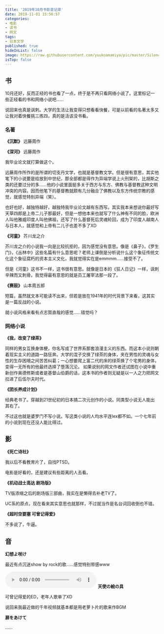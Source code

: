 ```yaml
---
title: '2019年10月书影音记录'
date: 2019-11-01 15:56:57
categories:
- 电影
- 读书
- 网文
tags:
- 日本文学
published: true
hideInList: false
image: https://raw.githubusercontent.com/yuukoamamiya/pic/master/Silence_novel.jpg
isTop: false
---
```

## 书

10月还好，反而正经的书也看了一点，终于是不再只看网络小说了。这里标记一些正经看的书和网络小说吧……

说回来也真是讽刺。大学的生活让我变得只想看看快餐，可是以前看的名著太多又让我对着快餐挑三拣四，真的是活该没书看。

### 名著

**《沉默》** 远藤周作

**《深河》** 远藤周作

我毕业论文就打算做这个。

远藤周作所作的是所谓的切支丹文学，也就是基督教文学。但是很有意思，其实他笔下的小说要是给放到中世纪，那全部都是得作为异端学说上火刑架的，比胡斯之类的还要过分的多……他的小说里面挺多关于西方与东方、佛教与基督教这种文明冲突的内容。因而他笔下的基督教就颇有几分融合了佛教以及东方传统宗教的感觉，就感觉特别异端（笑）。

也好也好，越独特越好，越独特我毕业论文越有东西写。其实我本来想说你最好写天草四郎是上帝二儿子那最好，但是一想他本来也就写了什么神有不同的脸，欧洲人叫他雅威印度人叫他佛祖，还写了什么基督死后灵魂轮回，成为了印度人越南人与日本人，就感觉和上帝有二儿子也差不多了XD

**《河童》** 芥川龙之介

芥川龙之介的小说我一向是比较抗拒的，因为感觉没有意思。像是《鼻子》，《罗生门》，《丛林中》这些名篇有什么意思呢？老师上课倒是分析说什么这个象征传统文化这个象征腐朽的资本主义文化，我就觉得实在是emmmm……接受不了。

但是《河童》这书不一样，这书很有意思。就像是日本的《狂人日记》一样，讽刺辛辣而又刺骨。我觉得最有意思的就是员工屠宰法那一段了。

**《赛鼓》** 山本周五郎

短篇，虽然就文本可能读不出来，但若是放在1941年的时代背景下来看，这其实是一篇反战的小说。

就小说风格来看有点志賀直哉的感觉……错觉吗？

### 网络小说

**《我，改变了绿茶》**

同样的男女互换身体梗，你名写成了世界系那套浪漫主义的东西。而这本小说则朝着现实主义的道路一路狂奔。大学的混子交换了绿茶的身体，夹在男性的灵魂与女性的生存困境之间苦苦纠葛；一心想要爬上富二代的床的绿茶换了个宅男的身体，变得一无所有的他最终选择了堕落沉沦。 如果说别的网文作者还试图在小说中重新创作奥德修斯或者是基督山伯爵的话，这本书的作者则无疑是以一人之力把网文拉进了后伍尔夫时代。 

**《团长养成计划》**

经典老书了。穿越到21世纪初的日本搞二次元创作的小说。同类型小说无人能出其右了。

不过这也就是婆罗门不写小说。写这类小说的人均水平连lex都不如。一个七年前的小说到现在还没人能比得过。

## 影

**《死亡诗社》**

我以后不看教育片了，自找PTSD。

电影是好看的，还是建议有些距离的人去看。

**《机动战士高达 剧场版》**

TV版浓缩之后的剧场版三部曲，我实在是懒得去补老TV了。

UC系的原点，现在看来其实意思也就那样，不过就当作是名台词回收倒也不错。

**《超时空要塞 可曾记得爱》**

不多说了，牛逼。

## 音

**幻想よ咲け**

最近有点沉迷show by rock的歌……感觉特别带感www

<audio preload controls loop src = "http://storage.live.com/items/734D3C6FB1804A6C!802?authkey=AL6ixEc1HCV2YfY"></audio>
**天使の絵の具**

可曾记得爱的ED，老年人歌单了XD

说回来我最近做的千年视频就基本都是用老萝卜片的歌来作BGM

**扉をあけて**

……